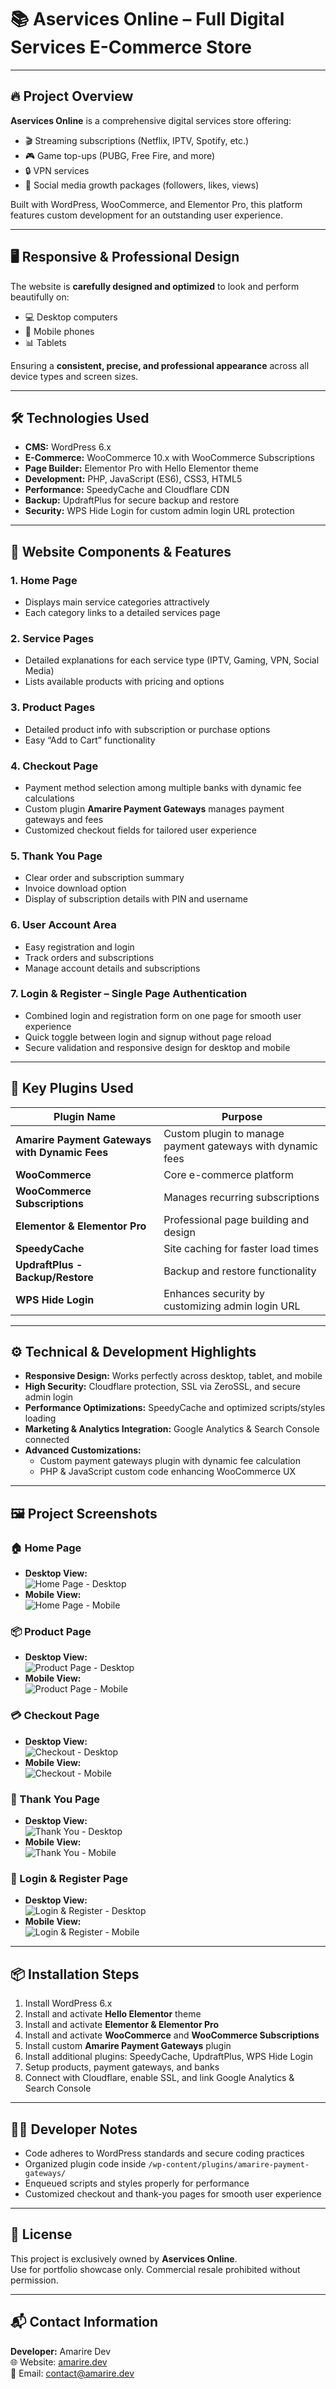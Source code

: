 # 📚 Aservices Online – Full Digital Services E-Commerce Store

---

## 🔥 Project Overview  
**Aservices Online** is a comprehensive digital services store offering:  
- 🎬 Streaming subscriptions (Netflix, IPTV, Spotify, etc.)  
- 🎮 Game top-ups (PUBG, Free Fire, and more)  
- 🔒 VPN services  
- 📱 Social media growth packages (followers, likes, views)  

Built with WordPress, WooCommerce, and Elementor Pro, this platform features custom development for an outstanding user experience.

---

## 🖥️ Responsive & Professional Design  
The website is **carefully designed and optimized** to look and perform beautifully on:  
- 💻 Desktop computers  
- 📱 Mobile phones  
- 📊 Tablets  

Ensuring a **consistent, precise, and professional appearance** across all device types and screen sizes.

---

## 🛠️ Technologies Used

- **CMS:** WordPress 6.x  
- **E-Commerce:** WooCommerce 10.x with WooCommerce Subscriptions  
- **Page Builder:** Elementor Pro with Hello Elementor theme  
- **Development:** PHP, JavaScript (ES6), CSS3, HTML5  
- **Performance:** SpeedyCache and Cloudflare CDN  
- **Backup:** UpdraftPlus for secure backup and restore  
- **Security:** WPS Hide Login for custom admin login URL protection  

---

## 🧩 Website Components & Features

### 1. Home Page  
- Displays main service categories attractively  
- Each category links to a detailed services page  

### 2. Service Pages  
- Detailed explanations for each service type (IPTV, Gaming, VPN, Social Media)  
- Lists available products with pricing and options  

### 3. Product Pages  
- Detailed product info with subscription or purchase options  
- Easy “Add to Cart” functionality  

### 4. Checkout Page  
- Payment method selection among multiple banks with dynamic fee calculations  
- Custom plugin **Amarire Payment Gateways** manages payment gateways and fees  
- Customized checkout fields for tailored user experience  

### 5. Thank You Page  
- Clear order and subscription summary  
- Invoice download option  
- Display of subscription details with PIN and username  

### 6. User Account Area  
- Easy registration and login  
- Track orders and subscriptions  
- Manage account details and subscriptions  

### 7. Login & Register – Single Page Authentication  
- Combined login and registration form on one page for smooth user experience  
- Quick toggle between login and signup without page reload  
- Secure validation and responsive design for desktop and mobile  

---

## 🔌 Key Plugins Used

| Plugin Name                                            | Purpose                                                      |
|--------------------------------------------------------|--------------------------------------------------------------|
| **Amarire Payment Gateways with Dynamic Fees**        | Custom plugin to manage payment gateways with dynamic fees   |
| **WooCommerce**                                        | Core e-commerce platform                                      |
| **WooCommerce Subscriptions**                         | Manages recurring subscriptions                               |
| **Elementor & Elementor Pro**                         | Professional page building and design                         |
| **SpeedyCache**                                       | Site caching for faster load times                            |
| **UpdraftPlus - Backup/Restore**                      | Backup and restore functionality                              |
| **WPS Hide Login**                                    | Enhances security by customizing admin login URL             |

---

## ⚙️ Technical & Development Highlights

- **Responsive Design:** Works perfectly across desktop, tablet, and mobile  
- **High Security:** Cloudflare protection, SSL via ZeroSSL, and secure admin login  
- **Performance Optimizations:** SpeedyCache and optimized scripts/styles loading  
- **Marketing & Analytics Integration:** Google Analytics & Search Console connected  
- **Advanced Customizations:**  
  - Custom payment gateways plugin with dynamic fee calculation  
  - PHP & JavaScript custom code enhancing WooCommerce UX  

---

## 🖼️ Project Screenshots

### 🏠 Home Page  
- **Desktop View:**  
  ![Home Page - Desktop](https://github.com/Said-Amarire/aservices-online/blob/main/assets/image/checkout-desktop.png)  
- **Mobile View:**  
  ![Home Page - Mobile](assets/images/homepage-mobile.png)  

### 📦 Product Page  
- **Desktop View:**  
  ![Product Page - Desktop](assets/images/product-page-desktop.png)  
- **Mobile View:**  
  ![Product Page - Mobile](assets/images/product-page-mobile.png)  

### 💳 Checkout Page  
- **Desktop View:**  
  ![Checkout - Desktop](/blob/main/assets/image/checkout-desktop.png)  
- **Mobile View:**  
  ![Checkout - Mobile](assets/images/checkout-mobile.png)  

### 🙏 Thank You Page  
- **Desktop View:**  
  ![Thank You - Desktop](assets/images/thank-you-desktop.png)  
- **Mobile View:**  
  ![Thank You - Mobile](assets/images/thank-you-mobile.png)  

### 🔐 Login & Register Page  
- **Desktop View:**  
  ![Login & Register - Desktop](assets/images/login-register-desktop.png)  
- **Mobile View:**  
  ![Login & Register - Mobile](assets/images/login-register-mobile.png)  

---

## 📦 Installation Steps

1. Install WordPress 6.x  
2. Install and activate **Hello Elementor** theme  
3. Install and activate **Elementor & Elementor Pro**  
4. Install and activate **WooCommerce** and **WooCommerce Subscriptions**  
5. Install custom **Amarire Payment Gateways** plugin  
6. Install additional plugins: SpeedyCache, UpdraftPlus, WPS Hide Login  
7. Setup products, payment gateways, and banks  
8. Connect with Cloudflare, enable SSL, and link Google Analytics & Search Console  

---

## 👨‍💻 Developer Notes

- Code adheres to WordPress standards and secure coding practices  
- Organized plugin code inside `/wp-content/plugins/amarire-payment-gateways/`  
- Enqueued scripts and styles properly for performance  
- Customized checkout and thank-you pages for smooth user experience  

---

## 📄 License

This project is exclusively owned by **Aservices Online**.  
Use for portfolio showcase only. Commercial resale prohibited without permission.

---

## 📬 Contact Information

**Developer:** Amarire Dev  
🌐 Website: [amarire.dev](https://amarire.dev)  
📧 Email: contact@amarire.dev  
